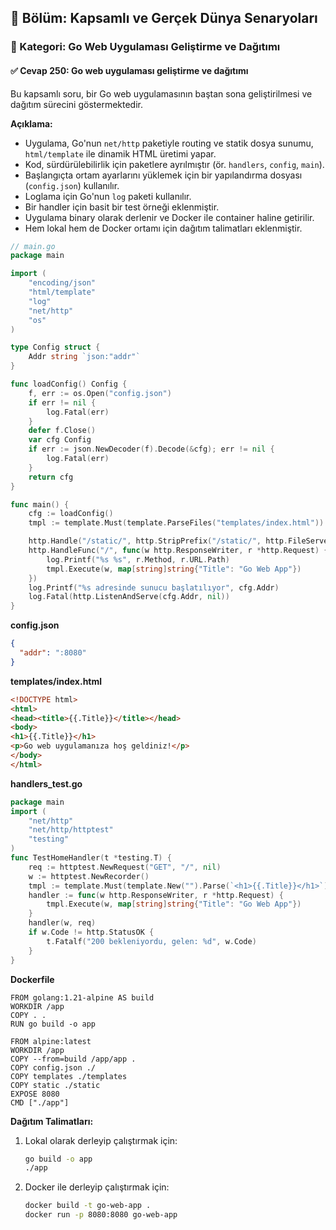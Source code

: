 ## 📘 Bölüm: Kapsamlı ve Gerçek Dünya Senaryoları  
### 🔹 Kategori: Go Web Uygulaması Geliştirme ve Dağıtımı  
#### ✅ Cevap 250: Go web uygulaması geliştirme ve dağıtımı

Bu kapsamlı soru, bir Go web uygulamasının baştan sona geliştirilmesi ve dağıtım sürecini göstermektedir.

**Açıklama:**
- Uygulama, Go'nun `net/http` paketiyle routing ve statik dosya sunumu, `html/template` ile dinamik HTML üretimi yapar.
- Kod, sürdürülebilirlik için paketlere ayrılmıştır (ör. `handlers`, `config`, `main`).
- Başlangıçta ortam ayarlarını yüklemek için bir yapılandırma dosyası (`config.json`) kullanılır.
- Loglama için Go'nun `log` paketi kullanılır.
- Bir handler için basit bir test örneği eklenmiştir.
- Uygulama binary olarak derlenir ve Docker ile container haline getirilir.
- Hem lokal hem de Docker ortamı için dağıtım talimatları eklenmiştir.

```go
// main.go
package main

import (
    "encoding/json"
    "html/template"
    "log"
    "net/http"
    "os"
)

type Config struct {
    Addr string `json:"addr"`
}

func loadConfig() Config {
    f, err := os.Open("config.json")
    if err != nil {
        log.Fatal(err)
    }
    defer f.Close()
    var cfg Config
    if err := json.NewDecoder(f).Decode(&cfg); err != nil {
        log.Fatal(err)
    }
    return cfg
}

func main() {
    cfg := loadConfig()
    tmpl := template.Must(template.ParseFiles("templates/index.html"))

    http.Handle("/static/", http.StripPrefix("/static/", http.FileServer(http.Dir("static"))))
    http.HandleFunc("/", func(w http.ResponseWriter, r *http.Request) {
        log.Printf("%s %s", r.Method, r.URL.Path)
        tmpl.Execute(w, map[string]string{"Title": "Go Web App"})
    })
    log.Printf("%s adresinde sunucu başlatılıyor", cfg.Addr)
    log.Fatal(http.ListenAndServe(cfg.Addr, nil))
}
```

**config.json**
```json
{
  "addr": ":8080"
}
```

**templates/index.html**
```html
<!DOCTYPE html>
<html>
<head><title>{{.Title}}</title></head>
<body>
<h1>{{.Title}}</h1>
<p>Go web uygulamanıza hoş geldiniz!</p>
</body>
</html>
```

**handlers_test.go**
```go
package main
import (
    "net/http"
    "net/http/httptest"
    "testing"
)
func TestHomeHandler(t *testing.T) {
    req := httptest.NewRequest("GET", "/", nil)
    w := httptest.NewRecorder()
    tmpl := template.Must(template.New("").Parse(`<h1>{{.Title}}</h1>`))
    handler := func(w http.ResponseWriter, r *http.Request) {
        tmpl.Execute(w, map[string]string{"Title": "Go Web App"})
    }
    handler(w, req)
    if w.Code != http.StatusOK {
        t.Fatalf("200 bekleniyordu, gelen: %d", w.Code)
    }
}
```

**Dockerfile**
```
FROM golang:1.21-alpine AS build
WORKDIR /app
COPY . .
RUN go build -o app

FROM alpine:latest
WORKDIR /app
COPY --from=build /app/app .
COPY config.json ./
COPY templates ./templates
COPY static ./static
EXPOSE 8080
CMD ["./app"]
```

**Dağıtım Talimatları:**
1. Lokal olarak derleyip çalıştırmak için:
   ```sh
   go build -o app
   ./app
   ```
2. Docker ile derleyip çalıştırmak için:
   ```sh
   docker build -t go-web-app .
   docker run -p 8080:8080 go-web-app
   ```
